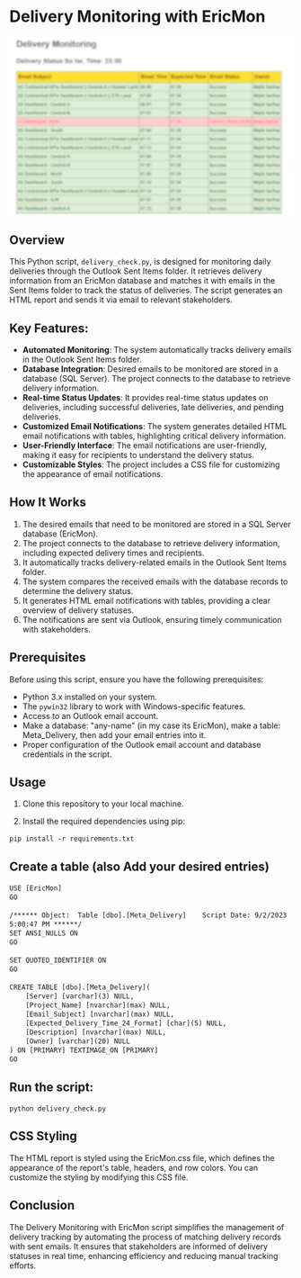 # Delivery Monitoring with EricMon

![Delivery Monitoring](delivery_monitoring.png)

## Overview

This Python script, `delivery_check.py`, is designed for monitoring daily deliveries through the Outlook Sent Items folder. It retrieves delivery information from an EricMon database and matches it with emails in the Sent Items folder to track the status of deliveries. The script generates an HTML report and sends it via email to relevant stakeholders.

## Key Features:
- <b>Automated Monitoring</b>: The system automatically tracks delivery emails in the Outlook Sent Items folder.
- <b>Database Integration</b>: Desired emails to be monitored are stored in a database (SQL Server). The project connects to the database to retrieve delivery information.
- <b>Real-time Status Updates</b>: It provides real-time status updates on deliveries, including successful deliveries, late deliveries, and pending deliveries.
- <b>Customized Email Notifications</b>: The system generates detailed HTML email notifications with tables, highlighting critical delivery information.
- <b>User-Friendly Interface</b>: The email notifications are user-friendly, making it easy for recipients to understand the delivery status.
- <b>Customizable Styles</b>: The project includes a CSS file for customizing the appearance of email notifications.

## How It Works
1. The desired emails that need to be monitored are stored in a SQL Server database (EricMon).
2. The project connects to the database to retrieve delivery information, including expected delivery times and recipients.
3. It automatically tracks delivery-related emails in the Outlook Sent Items folder.
4. The system compares the received emails with the database records to determine the delivery status.
5. It generates HTML email notifications with tables, providing a clear overview of delivery statuses.
6. The notifications are sent via Outlook, ensuring timely communication with stakeholders.

## Prerequisites

Before using this script, ensure you have the following prerequisites:

- Python 3.x installed on your system.
- The `pywin32` library to work with Windows-specific features.
- Access to an Outlook email account.
- Make a database: "any-name" (in my case its EricMon), make a table: Meta_Delivery, then add your email entries into it.
- Proper configuration of the Outlook email account and database credentials in the script.

## Usage

1. Clone this repository to your local machine.

2. Install the required dependencies using pip:

```
pip install -r requirements.txt
```
## Create a table (also Add your desired entries)
```
USE [EricMon]
GO

/****** Object:  Table [dbo].[Meta_Delivery]    Script Date: 9/2/2023 5:00:47 PM ******/
SET ANSI_NULLS ON
GO

SET QUOTED_IDENTIFIER ON
GO

CREATE TABLE [dbo].[Meta_Delivery](
	[Server] [varchar](3) NULL,
	[Project_Name] [nvarchar](max) NULL,
	[Email_Subject] [nvarchar](max) NULL,
	[Expected_Delivery_Time_24_Format] [char](5) NULL,
	[Description] [nvarchar](max) NULL,
	[Owner] [varchar](20) NULL
) ON [PRIMARY] TEXTIMAGE_ON [PRIMARY]
GO
```
## Run the script:
```
python delivery_check.py
```

## CSS Styling
The HTML report is styled using the EricMon.css file, which defines the appearance of the report's table, headers, and row colors. You can customize the styling by modifying this CSS file.

## Conclusion
The Delivery Monitoring with EricMon script simplifies the management of delivery tracking by automating the process of matching delivery records with sent emails. It ensures that stakeholders are informed of delivery statuses in real time, enhancing efficiency and reducing manual tracking efforts.
